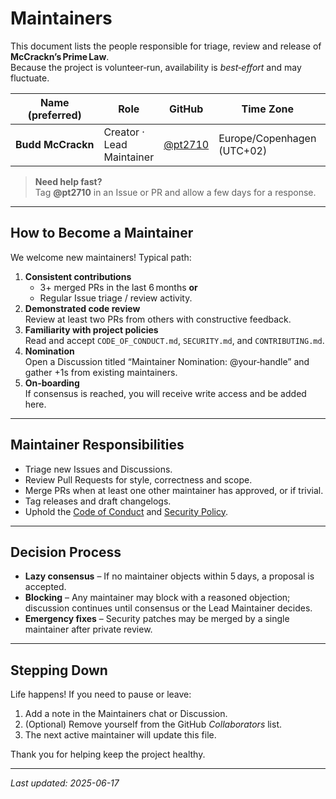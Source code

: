 
# Maintainers

This document lists the people responsible for triage, review and release of **McCrackn’s Prime Law**.  
Because the project is volunteer‑run, availability is *best‑effort* and may fluctuate.

| Name (preferred) | Role | GitHub | Time Zone | Availability |
|------------------|------|--------|-----------|--------------|
| **Budd McCrackn** | Creator · Lead Maintainer | [@pt2710](https://github.com/pt2710) | Europe/Copenhagen (UTC+02) | Evenings & weekends |

> **Need help fast?**  
> Tag **@pt2710** in an Issue or PR and allow a few days for a response.

---

## How to Become a Maintainer

We welcome new maintainers! Typical path:

1. **Consistent contributions**  
   * 3+ merged PRs in the last 6 months **or**  
   * Regular Issue triage / review activity.
2. **Demonstrated code review**  
   Review at least two PRs from others with constructive feedback.
3. **Familiarity with project policies**  
   Read and accept `CODE_OF_CONDUCT.md`, `SECURITY.md`, and `CONTRIBUTING.md`.
4. **Nomination**  
   Open a Discussion titled “Maintainer Nomination: @your‑handle” and gather +1s from existing maintainers.
5. **On‑boarding**  
   If consensus is reached, you will receive write access and be added here.

---

## Maintainer Responsibilities

* Triage new Issues and Discussions.  
* Review Pull Requests for style, correctness and scope.  
* Merge PRs when at least one other maintainer has approved, or if trivial.  
* Tag releases and draft changelogs.  
* Uphold the [Code of Conduct](./CODE_OF_CONDUCT.md) and [Security Policy](./SECURITY.md).

---

## Decision Process

* **Lazy consensus** – If no maintainer objects within 5 days, a proposal is accepted.  
* **Blocking** – Any maintainer may block with a reasoned objection; discussion continues until consensus or the Lead Maintainer decides.  
* **Emergency fixes** – Security patches may be merged by a single maintainer after private review.

---

## Stepping Down

Life happens! If you need to pause or leave:

1. Add a note in the Maintainers chat or Discussion.  
2. (Optional) Remove yourself from the GitHub *Collaborators* list.  
3. The next active maintainer will update this file.

Thank you for helping keep the project healthy.

---

_Last updated: 2025-06-17_
